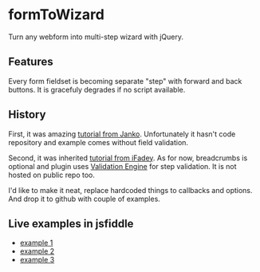 # formToWizard

Turn any webform into multi-step wizard with jQuery.

## Features

Every form fieldset is becoming separate "step" with forward and back buttons. It is gracefuly degrades if no script available.

## History

First, it was amazing [tutorial from Janko][1]. Unfortunately it hasn't code repository and example comes without field validation.

Second, it was inherited [tutorial from iFadey][2]. As for now, breadcrumbs is optional and plugin uses [Validation Engine][3] for step validation. It is not hosted on public repo too.

I'd like to make it neat, replace hardcoded things to callbacks and options. And drop it to github with couple of examples.


## Live examples in jsfiddle

- [example 1](https://jsfiddle.net/artoodetoo/m7rmgvfy/embedded/result/)
- [example 2](https://jsfiddle.net/artoodetoo/yga9sjwa/embedded/result/)
- [example 3](https://jsfiddle.net/artoodetoo/r67b1jkb/embedded/result/)


[1]: http://www.jankoatwarpspeed.com/turn-any-webform-into-a-powerful-wizard-with-jquery-formtowizard-plugin/
[2]: http://www.ifadey.com/2012/06/form-to-wizard-jquery-plugin/
[3]: https://github.com/posabsolute/jQuery-Validation-Engine
